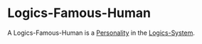 # Logics-Famous-Human

A Logics-Famous-Human is a [Personality](70000000.md) in the [Logics-System](15000001.md).